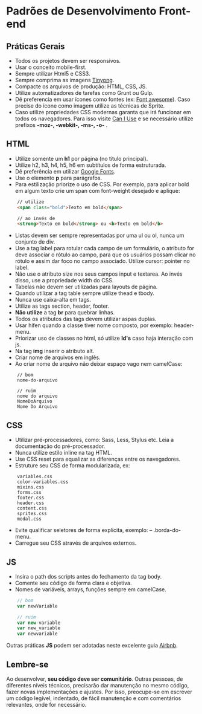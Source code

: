 # Padrões de Desenvolvimento Front-end

## Práticas Gerais

- Todos os projetos devem ser responsivos.
- Usar o conceito mobile-first.
- Sempre utilizar Html5 e CSS3.
- Sempre comprima as imagens [Tinypng](https://tinypng.com/).
- Compacte os arquivos de produção: HTML, CSS, JS.
- Utilize automatizadores de tarefas como Grunt ou Gulp.
- Dê preferencia em usar ícones como fontes (ex: [Font awesome](http://fontawesome.io)). Caso precise do ícone como imagem utilize as técnicas de Sprite. 
- Caso utilize propriedades CSS modernas garanta que irá funcionar em todos os navegadores. Para isso visite [Can I Use](https://caniuse.com/) e se necessário utilize prefixos **-moz-, -webkit-, -ms-, -o-** .


## HTML

- Utilize somente um **h1** por página (no título principal).
- Utilize h2, h3, h4, h5, h6 em subtítulos de forma estruturada.
- Dê preferência em utilizar [Google Fonts](https://fonts.google.com/).
- Use o elemento **p** para parágrafos.
- Para estilização priorize o uso de CSS. Por exemplo, para aplicar bold em algum texto crie um span com font-weight desejado e aplique:

```html
    // utilize
    <span class="bold">Texto em bold</span>
```
```html
    // ao invés de
    <strong>Texto em bold</strong> ou <b>Texto em bold</b>
```
- Listas devem ser sempre representadas por uma ul ou ol, nunca um conjunto de div.
- Use a tag label para rotular cada campo de um formulário, o atributo for deve associar o rótulo ao campo, para que os usuários possam clicar no rótulo e assim dar foco no campo associado. Utilize cursor: pointer no label.
- Não use o atributo size nos seus campos input e textarea. Ao invés disso, use a propriedade width do CSS.
- Tabelas não devem ser utilizadas para layouts de página.
- Quando utilizar a tag table sempre utilize thead e tbody.
- Nunca use caixa-alta em tags.
- Utilize as tags section, header, footer.
- **Não utilize** a tag **br** para quebrar linhas.
- Todos os atributos das tags devem utilizar aspas duplas.
- Usar hifen quando a classe tiver nome composto, por exemplo: header-menu.
- Priorizar uso de classes no html, só utilize **Id's** caso haja interação com js.
- Na tag **img** inserir o atributo alt.
- Criar nome de arquivos em inglês.
- Ao criar nome de arquivo não deixar espaço vago nem camelCase:
```
    // bom
    nome-do-arquivo
```
```
    // ruim
    nome do arquivo
    NomeDoArquivo
    Nome Do Arquivo
```

## CSS

- Utilizar pré-processadores, como: Sass, Less, Stylus etc. Leia a documentação do pré-processador.
- Nunca utilize estilo inline na tag HTML.
- Use CSS reset para equalizar as diferenças entre os navegadores.
- Estruture seu CSS de forma modularizada, ex:
```
    variables.css
    color-variables.css 
    mixins.css
    forms.css
    footer.css
    header.css
    content.css
    sprites.css
    modal.css
```
- Evite qualificar seletores de forma explícita, exemplo: – .borda-do-menu.
- Carregue seu CSS através de arquivos externos.

## JS

- Insira o path dos scripts antes do fechamento da tag body.
- Comente seu código de forma clara e objetiva.
- Nomes de variáveis, arrays, funções sempre em camelCase.

```javascript
    // bom
    var newVariable
```
```javascript
    // ruim
    var new-variable
    var new_variable
    var newvariable
```
Outras práticas **JS** podem ser adotadas neste excelente guia [Airbnb](https://github.com/claudioromanosp/javascript-style-guide).

## Lembre-se

Ao desenvolver, **seu código deve ser comunitário**. Outras pessoas, de diferentes níveis técnicos, precisarão dar manutenção no mesmo código, fazer novas implementações e ajustes. Por isso, preocupe-se em escrever um código legível, indentado, de fácil manutenção e com comentários relevantes, onde for necessário.

